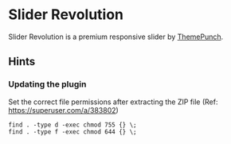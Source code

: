 # Slider Revolution

Slider Revolution is a premium responsive slider by [ThemePunch](https://themepunch.com/).

## Hints

### Updating the plugin

Set the correct file permissions after extracting the ZIP file (Ref: https://superuser.com/a/383802)

```
find . -type d -exec chmod 755 {} \;
find . -type f -exec chmod 644 {} \;
```
